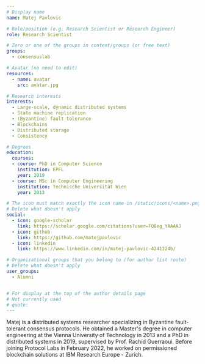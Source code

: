 ```yaml
---
# Display name
name: Matej Pavlovic

# Role/position (e.g. Research Scientist or Research Engineer)
role: Research Scientist

# Zero or one of the groups in content/groups (or free text)
groups:
  - consensuslab

# Avatar (no need to edit)
resources:
  - name: avatar
    src: avatar.jpg

# Research interests
interests:
  - Large-scale, dynamic distributed systems
  - State machine replication
  - (Byzantine) fault tolerance
  - Blockchains
  - Distributed storage
  - Consistency

# Degrees
education:
  courses:
  - course: PhD in Computer Science
    institution: EPFL
    year: 2019
  - course: MSc in Computer Engineering
    institution: Technische Universität Wien
    year: 2013

# The icon must match exactly the icon name in /static/icons/<name>.png
# Delete what doesn't apply
social:
  - icon: google-scholar
    link: https://scholar.google.com/citations?user=FQBeg_YAAAAJ
  - icon: github
    link: https://github.com/matejpavlovic
  - icon: linkedin
    link: https://www.linkedin.com/in/matej-pavlovic-4241224b/

# Organizational groups that you belong to (for author list route)
# Delete what doesn't apply
user_groups:
  - Alumni


# For display at the top of the author details page
# Not currently used
# quote:
---
```


Matej is a distributed systems researcher specializing in Byzantine
fault-tolerant consensus protocols. He obtained a Master's degree in
computer engineering at the Vienna University of Technology in 2013
and a PhD in distributed systems in 2019, supervised by Prof. Rachid
Guerraoui. Before joining Protocol Labs in February 2022, he worked on
permissioned blockchain solutions at IBM Research Europe - Zurich.
